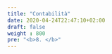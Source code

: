 ```yaml
---
title: "Contabilità"
date: 2020-04-24T22:47:10+02:00
draft: false
weight : 800
pre: "<b>8. </b>"
---
```



